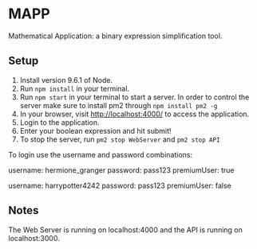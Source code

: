 # MAPP
Mathematical Application: a binary expression simplification tool.

## Setup
1. Install version 9.6.1 of Node.
2. Run `npm install` in your terminal.
3. Run `npm start` in your terminal to start a server. In order to control the server make sure to install pm2 through `npm install pm2 -g`
4. In your browser, visit [http://localhost:4000/](http://localhost:4000/) to access the application.
5. Login to the application.
6. Enter your boolean expression and hit submit!
7. To stop the server, run `pm2 stop WebServer` and `pm2 stop API`

To login use the username and password combinations:

username: hermione_granger 
password: pass123
premiumUser: true

username: harrypotter4242
password: pass123
premiumUser: false

## Notes
The Web Server is running on localhost:4000 and the API is running on localhost:3000. 
